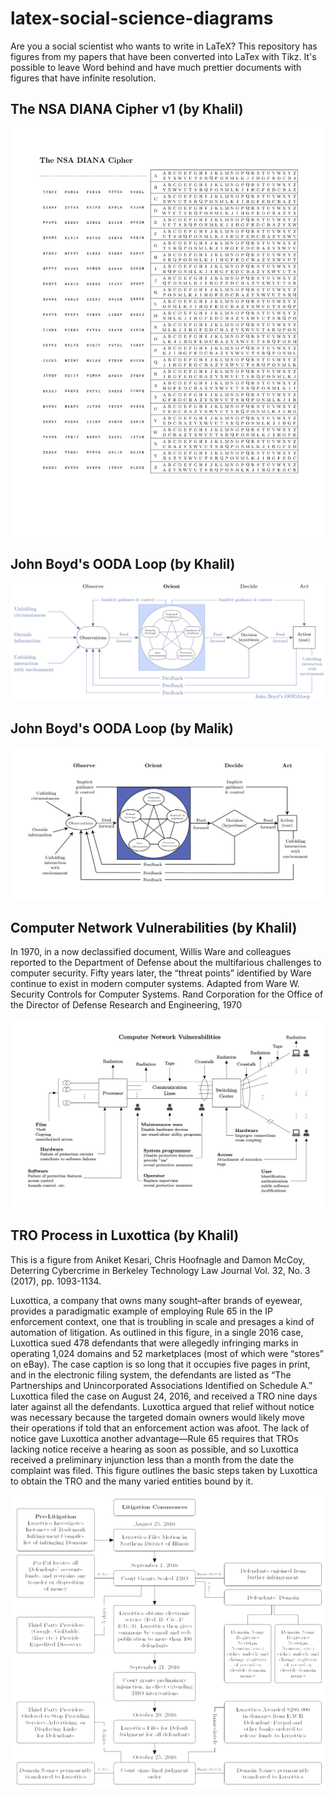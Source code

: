 # latex-social-science-diagrams
Are you a social scientist who wants to write in LaTeX? This repository has figures from my papers that have been converted into LaTex with Tikz. It's possible to leave Word behind and have much prettier documents with figures that have infinite resolution.

## The NSA DIANA Cipher v1 (by Khalil)

![Diana v1](dianav1.png)

## John Boyd's OODA Loop (by Khalil)

![Boyd's OODA Loop v1](boydoodav1.png) 

## John Boyd's OODA Loop (by Malik)

![Boyd's OODA Loop v2](boydoodav2.png) 

## Computer Network Vulnerabilities (by Khalil)

In 1970, in a now declassified document, Willis Ware and colleagues reported to the Department of Defense about the multifarious challenges to computer security. Fifty years later, the “threat points” identified by Ware continue to exist in modern computer systems. Adapted from Ware W. Security Controls for Computer Systems. Rand Corporation for the Office of the Director of Defense Research and Engineering, 1970

![Computer Network Vulnerabilities v1](cnvv1.png)

## TRO Process in Luxottica (by Khalil)

This is a figure from Aniket Kesari, Chris Hoofnagle and Damon McCoy, Deterring Cybercrime in Berkeley Technology Law Journal Vol. 32, No. 3 (2017), pp. 1093-1134. 

Luxottica, a company that owns many sought–after brands of eyewear, provides a paradigmatic example of employing Rule 65 in the IP enforcement context, one that is troubling in scale and presages a kind of automation of litigation. As outlined in this figure, in a single 2016 case, Luxottica sued 478 defendants that were allegedly infringing marks in operating 1,024 domains and 52 marketplaces (most of which were “stores” on eBay). The case caption is so long that it occupies five pages in print, and in the electronic filing system, the defendants are listed as “The Partnerships and Unincorporated Associations Identified on Schedule A.” Luxottica filed the case on August 24, 2016, and received a TRO nine days later against all the defendants. Luxottica argued that relief without notice was necessary because the targeted domain owners would likely move their operations if told that an enforcement action was afoot. The lack of notice gave Luxottica another advantage—Rule 65 requires that TROs lacking notice receive a hearing as soon as possible, and so Luxottica received a preliminary injunction less than a month from the date the complaint was filed. This figure outlines the basic steps taken by Luxottica to obtain the TRO and the many varied entities bound by it. 

![TRO Process](luxottica.png) 

